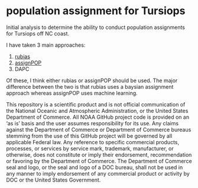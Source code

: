 # population assignment for Tursiops

Initial analysis to determine the ability to conduct population assignments for Tursiops off NC coast. 

I have taken 3 main approaches:

1. [rubias](https://github.com/eriqande/rubias)
2. [assignPOP](https://alexkychen.github.io/assignPOP/)
3. DAPC

Of these, I think either rubias or assignPOP should be used. The major difference between the two is that rubias uses a baysian assignment approach whereas assignPOP uses machine learning. 




This repository is a scientific product and is not official communication of the National Oceanic and Atmospheric Administration, or the United States Department of Commerce. All NOAA GitHub project code is provided on an ‘as is’ basis and the user assumes responsibility for its use. Any claims against the Department of Commerce or Department of Commerce bureaus stemming from the use of this GitHub project will be governed by all applicable Federal law. Any reference to specific commercial products, processes, or services by service mark, trademark, manufacturer, or otherwise, does not constitute or imply their endorsement, recommendation or favoring by the Department of Commerce. The Department of Commerce seal and logo, or the seal and logo of a DOC bureau, shall not be used in any manner to imply endorsement of any commercial product or activity by DOC or the United States Government.



